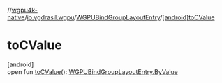 //[wgpu4k-native](../../../index.md)/[io.ygdrasil.wgpu](../index.md)/[WGPUBindGroupLayoutEntry](index.md)/[[android]toCValue]([android]to-c-value.md)

# toCValue

[android]\
open fun [toCValue]([android]to-c-value.md)(): [WGPUBindGroupLayoutEntry.ByValue](../../io.ygdrasil.wgpu.android/-w-g-p-u-bind-group-layout-entry/-by-value/index.md)